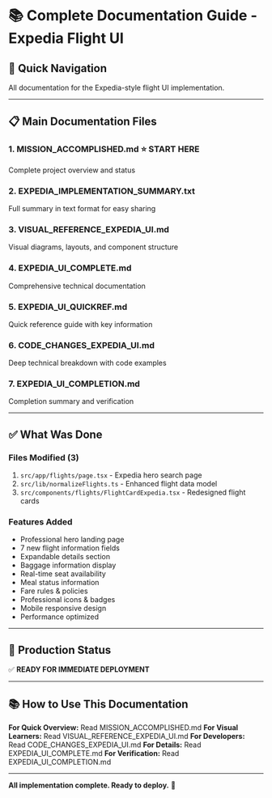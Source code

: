 # 📚 Complete Documentation Guide - Expedia Flight UI

## 🎯 Quick Navigation

All documentation for the Expedia-style flight UI implementation.

---

## 📋 Main Documentation Files

### 1. **MISSION_ACCOMPLISHED.md** ⭐ START HERE
Complete project overview and status

### 2. **EXPEDIA_IMPLEMENTATION_SUMMARY.txt**
Full summary in text format for easy sharing

### 3. **VISUAL_REFERENCE_EXPEDIA_UI.md**
Visual diagrams, layouts, and component structure

### 4. **EXPEDIA_UI_COMPLETE.md**
Comprehensive technical documentation

### 5. **EXPEDIA_UI_QUICKREF.md**
Quick reference guide with key information

### 6. **CODE_CHANGES_EXPEDIA_UI.md**
Deep technical breakdown with code examples

### 7. **EXPEDIA_UI_COMPLETION.md**
Completion summary and verification

---

## ✅ What Was Done

### Files Modified (3)
1. `src/app/flights/page.tsx` - Expedia hero search page
2. `src/lib/normalizeFlights.ts` - Enhanced flight data model
3. `src/components/flights/FlightCardExpedia.tsx` - Redesigned flight cards

### Features Added
- Professional hero landing page
- 7 new flight information fields
- Expandable details section
- Baggage information display
- Real-time seat availability
- Meal status information
- Fare rules & policies
- Professional icons & badges
- Mobile responsive design
- Performance optimized

---

## 🎉 Production Status

✅ **READY FOR IMMEDIATE DEPLOYMENT**

---

## 📚 How to Use This Documentation

**For Quick Overview:** Read MISSION_ACCOMPLISHED.md
**For Visual Learners:** Read VISUAL_REFERENCE_EXPEDIA_UI.md
**For Developers:** Read CODE_CHANGES_EXPEDIA_UI.md
**For Details:** Read EXPEDIA_UI_COMPLETE.md
**For Verification:** Read EXPEDIA_UI_COMPLETION.md

---

**All implementation complete. Ready to deploy.** 🚀

